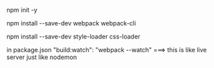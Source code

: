 npm init -y

npm install --save-dev webpack webpack-cli


npm install --save-dev style-loader css-loader


in package.json  "build:watch": "webpack --watch" ===>  this is like live server just like nodemon